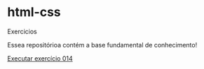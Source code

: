 # html-css
 Exercicios

Essea repositórioa contém a base fundamental de conhecimento!

<a href="https://alexogome.github.io/html-css/exercicios-html/ex014/index.html">Executar exercício 014 </a>
